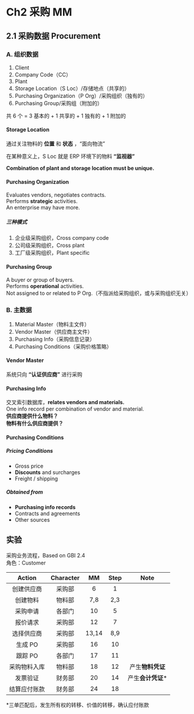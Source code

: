# Ch2 采购 MM

## 2.1 采购数据 Procurement

### A. 组织数据

1. Client
2. Company Code（CC）
3. Plant
4. Storage Location（S Loc）/存储地点（共享的）
5. Purchasing Organization（P Org）/采购组织（独有的）
6. Purchasing Group/采购组（附加的）

共 6 个 = 3 基本的 + 1 共享的 + 1 独有的 + 1 附加的

#### Storage Location

通过关注物料的 **位置** 和 **状态** ，“面向物流”

在某种意义上，S Loc 就是 ERP 环境下的物料 **“监视器”**

**Combination of plant and storage location must be unique.**

#### Purchasing Organization

Evaluates vendors, negotiates contracts.  
Performs **strategic** activities.  
An enterprise may have more.

##### 三种模式

1. 企业级采购组织，Cross company code  
2. 公司级采购组织，Cross plant  
3. 工厂级采购组织，Plant specific  

#### Purchasing Group

A buyer or group of buyers.  
Performs **operational** activities.  
Not assigned to or related to P Org.（不指派给采购组织，或与采购组织无关）

### B. 主数据

1. Material Master（物料主文件）
2. Vendor Master（供应商主文件）
3. Purchasing Info（采购信息记录）
4. Purchasing Conditions（采购价格策略）

#### Vendor Master

系统只向 **“认证供应商”** 进行采购

#### Purchasing Info

交叉索引数据库，**relates vendors and materials.**  
One info record per combination of vendor and material.  
__供应商提供什么物料？  
物料有什么供应商提供？__

#### Purchasing Conditions

##### Pricing Conditions

* Gross price
* **Discounts** and surcharges
* Freight / shipping

##### Obtained from

* **Purchasing info records**  
* Contracts and agreements  
* Other sources

## 实验

采购业务流程，Based on GBI 2.4  
角色：Customer

| Action | Character | MM | Step | Note |
| :-: | :-: | :-: | :-: | :-: | 
| 创建供应商 | 采购部 | 6 | 1 |
| 创建物料 | 物料部 | 7,8 | 2,3 |
| 采购申请 | 各部门 | 10 | 5 |
| 报价请求 | 采购部 | 12 | 7 |
| 选择供应商 | 采购部 | 13,14 | 8,9 |
| 生成 PO | 采购部 | 16 | 10 |
| 跟踪 PO | 各部门 | 17 | 11 |
| 采购物料入库 | 物料部 | 18 | 12 | 产生**物料凭证** |
| 发票验证 | 财务部 | 20 | 14 | 产生**会计凭证*** |
| 结算应付账款 | 财务部 | 24 | 18 |

*三单匹配后，发生所有权的转移、价值的转移，确认应付账款




